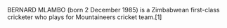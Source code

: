 BERNARD MLAMBO (born 2 December 1985) is a Zimbabwean first-class cricketer who plays for Mountaineers cricket team.[1]
